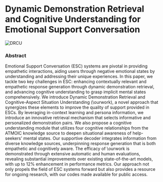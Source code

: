 # Dynamic Demonstration Retrieval and Cognitive Understanding for Emotional Support Conversation

![DRCU](https://github.com/Bat-Reality/DDRCU/assets/56718188/491bb39f-9c96-43cd-bf98-181391e9a43b)

### Abstract
Emotional Support Conversation (ESC) systems are pivotal in providing empathetic interactions, aiding users through negative emotional states by understanding and addressing their unique experiences. In this paper, we tackle two key challenges in ESC: enhancing contextually relevant and empathetic response generation through dynamic demonstration retrieval, and advancing cognitive understanding to grasp implicit mental states comprehensively. We introduce Dynamic Demonstration Retrieval and Cognitive-Aspect Situation Understanding (\ourwork), a novel approach that synergizes these elements to improve the quality of support provided in ESCs. By leveraging in-context learning and persona information, we introduce an innovative retrieval mechanism that selects informative and personalized demonstration pairs. We also propose a cognitive understanding module that utilizes four cognitive relationships from the ATMOIC knowledge source to deepen situational awareness of help-seekers' mental states. Our supportive decoder integrates information from diverse knowledge sources, underpinning response generation that is both empathetic and cognitively aware. The efficacy of \ourwork is demonstrated through extensive automatic and human evaluations, revealing substantial improvements over existing state-of-the-art models, with up to 12\% enhancement in performance metrics. Our approach not only propels the field of ESC systems forward but also provides a resource for ongoing research, with our codes made available for public access.
